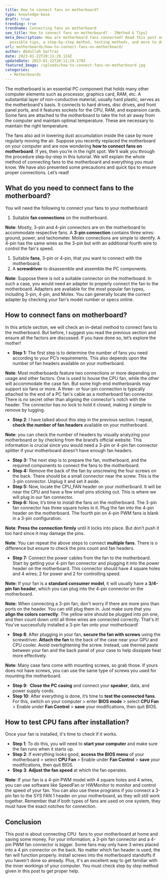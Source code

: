```yaml
---
title: How to connect fans on motherboard?
type: knowledge-base
draft: true
trending: true
trendname: Connecting fans on motherboard
seo_title: How to connect fans on motherboard? - [Method & Tips]
meta_Description: How are motherboard fans connected? Read this post and get all
  possible tips, a step-by-step method, testing methods, and more to do it.
url: motherboards/how-to-connect-fans-on-motherboard/
author: Abdullah Sarfraz
date: 2023-01-22T20:11:29.124Z
updateDate: 2023-01-22T20:11:29.179Z
featured_Image: /uploads/how-to-connect-fans-on-motherboard.jpg
categories:
  - Motherboards
---
```

The motherboard is an essential PC component that holds many other computer elements such as processor, graphics card, RAM, etc. A substantial layer of non-conductive material, usually hard plastic, serves as the motherboard's basis. It connects to hard drives, disc drives, and front panel ports, and it features sockets for the CPU, RAM, and expansion cards. Some fans are attached to the motherboard to take the hot air away from the computer and maintain optimal temperature. These are necessary to maintain the right temperature. 

The fans also aid in lowering dust accumulation inside the case by more regularly moving the air. Suppose you recently replaced the motherboard on your computer and are now wondering **how to connect fans on motherboard**. If yes, then you’re in the right spot. We'll walk you through the procedure step-by-step in this tutorial. We will explain the whole method of connecting fans to the motherboard and everything you must know. We have also presented some precautions and quick tips to ensure proper connections. Let’s read!

## What do you need to connect fans to the motherboard?

You will need the following to connect your fans to your motherboard:

1. Suitable **fan connections** on the motherboard.

**Note**: Mostly, 3-pin and 4-pin connectors are on the motherboard to accommodate respective fans. A **3-pin connection** contains three wires: ground, power, and tachometer. Molex connections are simple to identify. A 4-pin has the same wires as the 3-pin but with an additional fourth wire to control the fan's speed.

1. Suitable **fans**, 3-pin or 4-pin, that you want to connect with the motherboard.
2. A **screwdriver** to disassemble and assemble the PC components.

**Note**: Suppose there is not a suitable connector on the motherboard. In such a case, you would need an adapter to properly connect the fan to the motherboard. Adapters are available for the most popular fan types, including 3-pin, 4-pin, and Molex. You can generally locate the correct adapter by checking your fan's model number or specs online.

## How to connect fans on motherboard?

In this article section, we will check an in-detail method to connect fans to the motherboard. But before, I suggest you read the previous section and ensure all the factors are discussed. If you have done so, let’s explore the mother!

* **Step 1:** The first step is to determine the number of fans you need according to your PC’s requirements. This also depends upon the number of fan headers available on your motherboard.

**Note**: Most motherboards feature two connections or more depending on usage and other factors. One is used to house the CPU fan, while the other will accommodate the case fan. But some high-end motherboards may support six fans or more. A three- or four-pin connection is typically attached to the end of a PC fan's cable as a motherboard fan connector. There is no secret other than aligning the connector's notch with the header. The connector has no lock to hold it closed, making it simple to remove by tugging.

* **Step 2**: I have talked about this step in the previous section. I repeat, **check the number of fan headers** available on your motherboard. 

**Note**: you can check the number of headers by visually analyzing your motherboard or by checking from the brand’s official website. This information is crucial since you would need a 3-pin or 4-pin fan connector splitter if your motherboard doesn’t have enough fan headers.

* **Step 3:** The next step is to prepare the fan, motherboard, and the required components to connect the fans to the motherboard.
* **Step 4:** Remove the back of the fan by unscrewing the four screws on the back. There should be a small connector near the screw. This is the 3-pin connector. Unplug it and set it aside.
* **Step 5:** Now, locate the CPU_FAN header on your motherboard. It will be near the CPU and have a few small pins sticking out. This is where we will plug in our fan connector.
* **Step 6:** Now, it’s time to install the fans on the motherboard. The 3-pin fan connector has three square holes in it. Plug the fan into the 4-pin header on the motherboard. The fourth pin on 4-pin PWM fans is blank in a 3-pin configuration.

**Note**: **Press the connection firmly** until it locks into place. But don’t push it too hard since it may damage the pins.

**Note**: You can repeat the above steps to connect **multiple fans**. There is o difference but ensure to check the pins count and fan headers.

* **Step 7:** Connect the power cables from the fan to the motherboard. Start by getting your 4-pin fan connector and plugging it into the power header on the motherboard. This connector should have 4 square holes and 4 wires; 2 for power and 2 for controlling speed.

**Note:** If your fan is a **standard consumer model**, it will usually have a **3/4-pin fan header**, which you can plug into the 4-pin connector on the motherboard.

**Note:** When connecting a 3-pin fan, don't worry if there are more pins than ports on the header. You can still plug them in. Just make sure that you **align the colors correctly**. The yellow wire should be plugged into pin one, and then count down until all three wires are connected correctly. That's it! You've successfully installed a 3-pin fan onto your motherboard!

* **Step 8**: After plugging in your fan, **secure the fan with screws** using the screwdriver. **Attach the fan** to the back of the case near your GPU and CPU cooler. Avoid overtightening the screw. Instead, use thermal paste between your fan and the back panel of your case to help dissipate heat more effectively.

**Note**: Many case fans come with mounting screws, so grab those. If yours does not have screws, you can use the same type of screws you used for mounting the motherboard.

* **Step 9**:  **Close the PC casing** and connect your **speaker**, data, and power supply cords.
* **Step 10**: After everything is done, it’s time to **test the connected fans**. For this, switch on your computer > enter **BIOS mode** > select **CPU Fan** > Enable under **Fan Control** > **save** your modifications, then quit BIOS.

## How to test CPU fans after installation?

Once your fan is installed, it's time to check if it works.

* **Step 1**: To do this, you will need to **start your computer** and make sure the fan runs when it starts up.
* **Step 2**: If everything looks good, **access the BIOS menu** of your motherboard > select **CPU Fan** > Enable under **Fan Control** > **save** your modifications, then quit BIOS.
* **Step 3**: **Adjust the fan speed** at which the fan operates.

**Note**: If your fan is a 4-pin PWM model with 4 square holes and 4 wires, you can use software like SpeedFan or HWMonitor to monitor and control the speed of your fan. You can also use these programs if you connect a 3-pin fan to the SYS FAN 1 header on your motherboard, as they will still work together. Remember that if both types of fans are used on one system, they must have the exact notches for connection.

## Conclusion

This post is about connecting CPU  fans to your motherboard at home and saving some money. For your information, a 3-pin fan connector and a 4-pin PWM fan connector is bigger. Some fans may only have 3 wires placed into a 4 pin connector on the back. No matter which fan header is used, the fan will function properly. Install screws into the motherboard standoffs if you haven't done so already. Plus, it's an excellent way to get familiar with the inner workings of your computer. You must check step by step method given in this post to get proper help.
